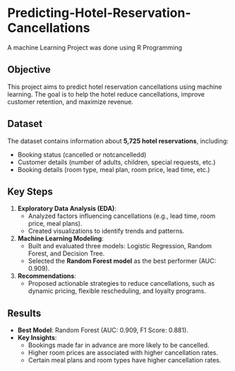 # Predicting-Hotel-Reservation-Cancellations
A machine Learning Project was done using R Programming

## Objective
This project aims to predict hotel reservation cancellations using machine learning. The goal is to help the hotel reduce cancellations, improve customer retention, and maximize revenue.

## Dataset
The dataset contains information about **5,725 hotel reservations**, including:
- Booking status (cancelled or notcancelledd)
- Customer details (number of adults, children, special requests, etc.)
- Booking details (room type, meal plan, room price, lead time, etc.)

## Key Steps
1. **Exploratory Data Analysis (EDA)**:
   - Analyzed factors influencing cancellations (e.g., lead time, room price, meal plans).
   - Created visualizations to identify trends and patterns.
2. **Machine Learning Modeling**:
   - Built and evaluated three models: Logistic Regression, Random Forest, and Decision Tree.
   - Selected the **Random Forest model** as the best performer (AUC: 0.909).
3. **Recommendations**:
   - Proposed actionable strategies to reduce cancellations, such as dynamic pricing, flexible rescheduling, and loyalty programs.

## Results
- **Best Model**: Random Forest (AUC: 0.909, F1 Score: 0.881).
- **Key Insights**:
  - Bookings made far in advance are more likely to be cancelled.
  - Higher room prices are associated with higher cancellation rates.
  - Certain meal plans and room types have higher cancellation rates.

